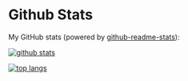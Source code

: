 # Github Stats

My GitHub stats (powered by [github-readme-stats](https://github.com/anuraghazra/github-readme-stats)):

[![github stats](https://github-readme-stats.vercel.app/api?username=umair-akb&show_icons=true&hide_title=true&hide_border=true)](https://hakk.gg)

[![top langs](https://github-readme-stats.vercel.app/api/top-langs/?username=umair-akb&layout=compact&hide_border=true)](https://hakk.gg)
